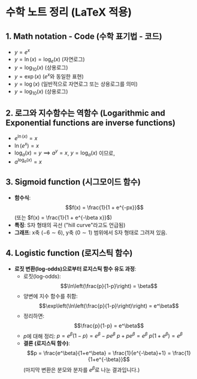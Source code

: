 # 수학 노트 정리 (LaTeX 적용)

## 1. Math notation - Code (수학 표기법 - 코드)

* $y = e^x$
* $y = \ln(x) = \log_e(x)$ (자연로그)
* $y = \log_{10}(x)$ (상용로그)
* $y = \exp(x)$ ($e^x$와 동일한 표현)
* $y = \log(x)$ (일반적으로 자연로그 또는 상용로그를 의미)
* $y = \log_{10}(x)$ (상용로그)

## 2. 로그와 지수함수는 역함수 (Logarithmic and Exponential functions are inverse functions)

* $e^{\ln(x)} = x$
* $\ln(e^x) = x$
* $\log_a(x) = y \implies a^y = x$, $y = \log_a(x)$ 이므로,
* $a^{\log_a(x)} = x$

## 3. Sigmoid function (시그모이드 함수)

* **함수식**:
    $$f(x) = \frac{1}{1 + e^{-px}}$$
    (또는 $f(x) = \frac{1}{1 + e^{-\beta x}}$)
* **특징**: S자 형태의 곡선 ("hill curve"라고도 언급됨)
* **그래프**: x축 ($-6 \sim 6$), y축 ($0 \sim 1$) 범위에서 S자 형태로 그려져 있음.

## 4. Logistic function (로지스틱 함수)

* **로짓 변환(log-odds)으로부터 로지스틱 함수 유도 과정**:
    * 로짓(log-odds):
        $$\ln\left(\frac{p}{1-p}\right) = \beta$$
    * 양변에 지수 함수를 취함:
        $$\exp\left(\ln\left(\frac{p}{1-p}\right)\right) = e^\beta$$
    * 정리하면:
        $$\frac{p}{1-p} = e^\beta$$
    * $p$에 대해 정리:
        $p = e^\beta(1-p) = e^\beta - pe^\beta$
        $p + pe^\beta = e^\beta$
        $p(1+e^\beta) = e^\beta$
    * **결론 (로지스틱 함수)**:
        $$p = \frac{e^\beta}{1+e^\beta} = \frac{1}{e^{-\beta}+1} = \frac{1}{1+e^{-\beta}}$$
        (마지막 변환은 분모와 분자를 $e^\beta$로 나눈 결과입니다.)
